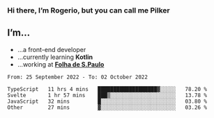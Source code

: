 ### Hi there, I’m Rogerio, but you can call me Pilker

## I’m…
- …a front-end developer
- …currently learning **Kotlin**
- …working at [**Folha de S.Paulo**](https://www.folha.com.br/)

<!--START_SECTION:waka-->

```text
From: 25 September 2022 - To: 02 October 2022

TypeScript   11 hrs 4 mins   ███████████████████▓░░░░░   78.20 %
Svelte       1 hr 57 mins    ███▒░░░░░░░░░░░░░░░░░░░░░   13.78 %
JavaScript   32 mins         █░░░░░░░░░░░░░░░░░░░░░░░░   03.80 %
Other        27 mins         ▓░░░░░░░░░░░░░░░░░░░░░░░░   03.26 %
```

<!--END_SECTION:waka-->
